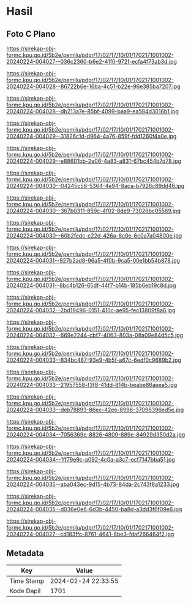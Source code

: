 # Hasil

## Foto C Plano

https://sirekap-obj-formc.kpu.go.id/5b2e/pemilu/pdpr/17/02/17/10/01/1702171001002-20240224-004027--036c2360-b6e2-41f0-972f-ecfa4f73ab3d.jpg

https://sirekap-obj-formc.kpu.go.id/5b2e/pemilu/pdpr/17/02/17/10/01/1702171001002-20240224-004028--86722b6e-16ba-4c51-b22e-96e385ba7207.jpg

https://sirekap-obj-formc.kpu.go.id/5b2e/pemilu/pdpr/17/02/17/10/01/1702171001002-20240224-004028--db213a7e-85bf-4099-baa9-ea584d3016b1.jpg

https://sirekap-obj-formc.kpu.go.id/5b2e/pemilu/pdpr/17/02/17/10/01/1702171001002-20240224-004029--31826c1d-d964-4a76-859f-fdd1260f4a0e.jpg

https://sirekap-obj-formc.kpu.go.id/5b2e/pemilu/pdpr/17/02/17/10/01/1702171001002-20240224-004029--e88601bb-2e06-4a83-a831-67bc454b7d78.jpg

https://sirekap-obj-formc.kpu.go.id/5b2e/pemilu/pdpr/17/02/17/10/01/1702171001002-20240224-004030--04245c56-5364-4e94-8aca-b7926c89dd46.jpg

https://sirekap-obj-formc.kpu.go.id/5b2e/pemilu/pdpr/17/02/17/10/01/1702171001002-20240224-004030--367b0311-859c-4f02-8de9-73026bc05569.jpg

https://sirekap-obj-formc.kpu.go.id/5b2e/pemilu/pdpr/17/02/17/10/01/1702171001002-20240224-004030--60b2fedc-c22d-426a-8c0e-6c0a7a04800e.jpg

https://sirekap-obj-formc.kpu.go.id/5b2e/pemilu/pdpr/17/02/17/10/01/1702171001002-20240224-004031--927b2ad8-96a5-4f0b-9ca5-00e1bb54b878.jpg

https://sirekap-obj-formc.kpu.go.id/5b2e/pemilu/pdpr/17/02/17/10/01/1702171001002-20240224-004031--8bc4b126-65df-44f7-b14b-185b6eb19c8d.jpg

https://sirekap-obj-formc.kpu.go.id/5b2e/pemilu/pdpr/17/02/17/10/01/1702171001002-20240224-004032--2bd19496-0151-410c-ae95-fec13809f8a6.jpg

https://sirekap-obj-formc.kpu.go.id/5b2e/pemilu/pdpr/17/02/17/10/01/1702171001002-20240224-004032--669e2244-cbf7-4063-803a-08a09e84d5c5.jpg

https://sirekap-obj-formc.kpu.go.id/5b2e/pemilu/pdpr/17/02/17/10/01/1702171001002-20240224-004033--834bc487-93e9-4b5f-a67c-6edf0c9689b2.jpg

https://sirekap-obj-formc.kpu.go.id/5b2e/pemilu/pdpr/17/02/17/10/01/1702171001002-20240224-004033--21957558-f3f8-41dd-814b-beabe86aeea5.jpg

https://sirekap-obj-formc.kpu.go.id/5b2e/pemilu/pdpr/17/02/17/10/01/1702171001002-20240224-004033--deb78893-86ec-42ee-8996-37096396ed5e.jpg

https://sirekap-obj-formc.kpu.go.id/5b2e/pemilu/pdpr/17/02/17/10/01/1702171001002-20240224-004034--7056369e-8826-4809-889e-84929d350d2a.jpg

https://sirekap-obj-formc.kpu.go.id/5b2e/pemilu/pdpr/17/02/17/10/01/1702171001002-20240224-004034--1ff79e9c-a092-4c0a-a3c7-ecf7147bba51.jpg

https://sirekap-obj-formc.kpu.go.id/5b2e/pemilu/pdpr/17/02/17/10/01/1702171001002-20240224-004035--aba043ec-9d15-4b73-84da-2c743f8a1233.jpg

https://sirekap-obj-formc.kpu.go.id/5b2e/pemilu/pdpr/17/02/17/10/01/1702171001002-20240224-004035--d036e0e6-6d3b-4450-ba8d-a3dd3f6f09e6.jpg

https://sirekap-obj-formc.kpu.go.id/5b2e/pemilu/pdpr/17/02/17/10/01/1702171001002-20240224-004027--cd183ffc-8761-4641-8be3-fdaf266464f2.jpg


## Metadata

| Key        | Value               |
| ---------- | ------------------- |
| Time Stamp | 2024-02-24 22:33:55 |
| Kode Dapil | 1701                |




